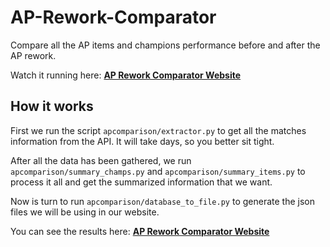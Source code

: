# AP-Rework-Comparator
Compare all the AP items and champions performance before and after the AP rework.

Watch it running here: [**AP Rework Comparator Website**](http://fromlosttotheriver.heliohost.org)

## How it works
First we run the script `apcomparison/extractor.py` to get all the matches information from the API. It will take days, so you better sit tight.

After all the data has been gathered, we run `apcomparison/summary_champs.py` and `apcomparison/summary_items.py` to process it all and get the summarized information that we want.

Now is turn to run `apcomparison/database_to_file.py` to generate the json files we will be using in our website.

You can see the results here: [**AP Rework Comparator Website**](http://fromlosttotheriver.heliohost.org)
